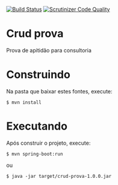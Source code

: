 [![Build Status](https://travis-ci.org/guilherme-argentino/crud-prova.svg?branch=master)](https://travis-ci.org/guilherme-argentino/crud-prova)
[![Scrutinizer Code Quality](https://scrutinizer-ci.com/g/guilherme-argentino/crud-prova/badges/quality-score.png?b=master)](https://scrutinizer-ci.com/g/guilherme-argentino/crud-prova/?branch=master)

# Crud prova
Prova de apitidão para consultoria

# Construindo
Na pasta que baixar estes fontes, execute:

```
$ mvn install
```

# Executando
Após construir o projeto, execute:
```
$ mvn spring-boot:run
```
ou
```
$ java -jar target/crud-prova-1.0.0.jar
```
